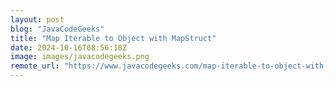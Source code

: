 ```yaml
---
layout: post
blog: "JavaCodeGeeks"
title: "Map Iterable to Object with MapStruct"
date: 2024-10-16T08:56:18Z
image: images/javacodegeeks.png
remote_url: "https://www.javacodegeeks.com/map-iterable-to-object-with-mapstruct.html"
---
```

